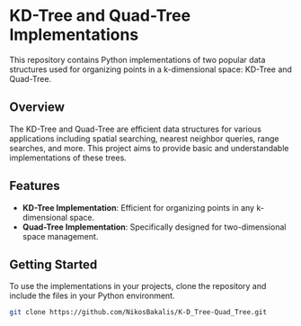 # KD-Tree and Quad-Tree Implementations

This repository contains Python implementations of two popular data structures used for organizing points in a k-dimensional space: KD-Tree and Quad-Tree.

## Overview

The KD-Tree and Quad-Tree are efficient data structures for various applications including spatial searching, nearest neighbor queries, range searches, and more. This project aims to provide basic and understandable implementations of these trees.

## Features

- **KD-Tree Implementation**: Efficient for organizing points in any k-dimensional space.
- **Quad-Tree Implementation**: Specifically designed for two-dimensional space management.

## Getting Started

To use the implementations in your projects, clone the repository and include the files in your Python environment.

```bash
git clone https://github.com/NikosBakalis/K-D_Tree-Quad_Tree.git
